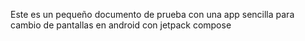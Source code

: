 Este es un pequeño documento de prueba con una app sencilla 
para cambio de pantallas en android con jetpack compose
